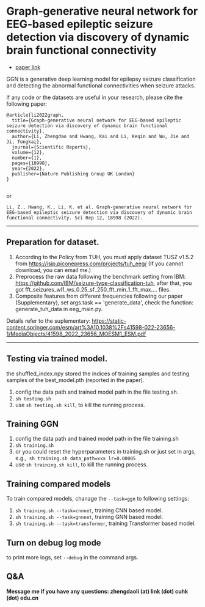 # Graph‐generative neural network for EEG‐based epileptic seizure detection via discovery of dynamic brain functional connectivity
- [paper link](https://www.nature.com/articles/s41598-022-23656-1)

GGN is a generative deep learning model for epilepsy seizure classification and detecting the abnormal functional connectivities when seizure attacks.

If any code or the datasets are useful in your research, please cite the following paper:

```
@article{li2022graph,
  title={Graph-generative neural network for EEG-based epileptic seizure detection via discovery of dynamic brain functional connectivity},
  author={Li, Zhengdao and Hwang, Kai and Li, Keqin and Wu, Jie and Ji, Tongkai},
  journal={Scientific Reports},
  volume={12},
  number={1},
  pages={18998},
  year={2022},
  publisher={Nature Publishing Group UK London}
}


```

or 

```
Li, Z., Hwang, K., Li, K. et al. Graph-generative neural network for EEG-based epileptic seizure detection via discovery of dynamic brain functional connectivity. Sci Rep 12, 18998 (2022).
```

--- 

## Preparation for dataset. 


1. According to the Policy from TUH, you must apply dataset TUSZ v1.5.2 from https://isip.piconepress.com/projects/tuh_eeg/
  (If you cannot download, you can email me.)
2. Preprocess the raw data following the benchmark setting from IBM: https://github.com/IBM/seizure-type-classification-tuh, after that, you got fft_seizures_wl1_ws_0.25_sf_250_fft_min_1_fft_max.... files. 
3. Composite features from different frequencies following our paper (Supplementary), set args.task == 'generate_data', check the function: generate_tuh_data in eeg_main.py.

Details refer to the suplementary:
https://static-content.springer.com/esm/art%3A10.1038%2Fs41598-022-23656-1/MediaObjects/41598_2022_23656_MOESM1_ESM.pdf

---



## Testing via trained model.

the shuffled_index.npy stored the indices of training samples and testing samples of the best_model.pth (reported in the paper).

1. config the data path and trained model path in the file testing.sh.
1. `sh testing.sh`
1. use `sh testing.sh kill`, to kill the running process.

## Training GGN

1. config the data path and trained model path in the file training.sh
2. `sh training.sh`
3. or you could reset the hyperparameters in training.sh or just set in args, e.g.,`
sh training.sh data_path=xxx lr=0.00005`
1. use `sh training.sh kill`, to kill the running process.

## Training compared models

To train compared models, chanage the `--task=ggn` to following settings:


1. `sh training.sh --task=cnnnet`, training CNN based model.
1. `sh training.sh --task=gnnnet`, training GNN based model.
1. `sh training.sh --task=transformer`, training Transformer based model.


## Turn on debug log mode
to print more logs, set `--debug` in the command args.

## Q&A

**Message me if you have any questions: zhengdaoli (at) link (dot) cuhk (dot) edu.cn**
